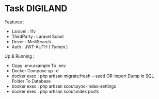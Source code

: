 # Task DIGILAND

Features :
- Laravel : 11v
- ThirdParty : Laravel Scout
- Driver : MeiliSearch
- Auth : JWT-AUTH ( Tymon )

Up & Running : 

- Copy .env.example To .env
- Docker Compose up -d
- docker exec : php artisan migrate:fresh --seed   OR    import Dump in SQL Folder To Database
- docker exec : php artisan scout:sync-index-settings
- docker exec : php artisan scout:index posts
